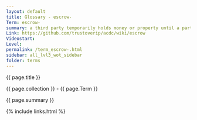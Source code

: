 ```yaml
---
layout: default
title: Glossary - escrow-
Term: escrow-
summary: a third party temporarily holds money or property until a particular condition has been met. The verb refers to handling out of order events in KERI.
Link: https://github.com/trustoverip/acdc/wiki/escrow 
Videostart: 
Level: 
permalink: /term_escrow-.html
sidebar: all_lvl3_wot_sidebar
folder: terms
---
```


{{ page.title }}

{{ page.collection }} - {{ page.Term }}

   {{ page.summary }}


 {% include links.html %} 
